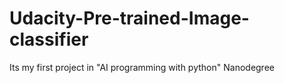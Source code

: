 # Udacity-Pre-trained-Image-classifier
Its my first project in "AI programming with python" Nanodegree
